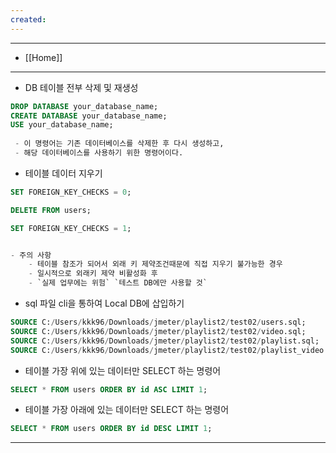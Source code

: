 ```yaml
---
created:
---
```

---
- [[Home]]
---

- DB 테이블 전부 삭제 및 재생성
```sql
DROP DATABASE your_database_name;
CREATE DATABASE your_database_name;
USE your_database_name;
	
 - 이 명령어는 기존 데이터베이스를 삭제한 후 다시 생성하고, 
 - 해당 데이터베이스를 사용하기 위한 명령어이다.
```

- 테이블 데이터 지우기
```sql
SET FOREIGN_KEY_CHECKS = 0;

DELETE FROM users;

SET FOREIGN_KEY_CHECKS = 1;


- 주의 사항
	- 테이블 참조가 되어서 외래 키 제약조건때문에 직접 지우기 불가능한 경우
	- 일시적으로 외래키 제약 비활성화 후
	- `실제 업무에는 위험` `테스트 DB에만 사용할 것`
```

- sql 파일 cli을 통하여 Local DB에 삽입하기
```sql
SOURCE C:/Users/kkk96/Downloads/jmeter/playlist2/test02/users.sql;
SOURCE C:/Users/kkk96/Downloads/jmeter/playlist2/test02/video.sql;
SOURCE C:/Users/kkk96/Downloads/jmeter/playlist2/test02/playlist.sql;
SOURCE C:/Users/kkk96/Downloads/jmeter/playlist2/test02/playlist_video.sql;
```

- 테이블 가장 위에 있는 데이터만 SELECT 하는 명령어
```SQL
SELECT * FROM users ORDER BY id ASC LIMIT 1;
```

- 테이블 가장 아래에 있는 데이터만 SELECT 하는 명령어
```SQL
SELECT * FROM users ORDER BY id DESC LIMIT 1;
```
---